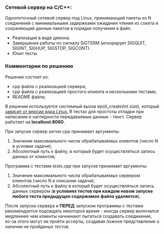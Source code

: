 ### Сетевой сервер на C/C++:
Однопоточный сетевой сервер под Linux, принимающий пакеты из N соединений с минимальными задержками ожидания чтения из сокета и сохраняющий данные пакетов в порядке получения в файл.
- Реализация в виде демона.
- Завершение работы по сигналу SIGTERM (игнорирует SIGQUIT, SIGINT, SIGHUP, SIGSTOP, SIGCONT).
- Юнит тесты

### Комментарии по решению
Решение состоит из:
- cpp файла с реализацией сервера;
- cpp файла с реализацией простого клиента и несколькими тестами;
- README файла;

В решении используется системный вызов epoll_create(int size), который [зависит от версии ядра Linux.](https://man7.org/linux/man-pages/man2/epoll_create.2.html)
В тестах для простоты отладки при написании и наглядности передаваемые данные - текст.
Сервер работает на **localhost:8080**.

При запуске сервер _server.cpp_ принимает аргументы: 
1) Значение максимального числа обрабатываемых клиентов (число N в условии задачи); 
2) Абсолютный путь к файлу, в который будет осуществляться запись данных от клиентов;

Программа с тестами _tests.cpp_ при запуске принимает аргументы:
1) Значение максимального числа обрабатываемых сервером клиентов (число N в описании задачи);
2) Абсолютный путь к файлу в который будет осуществляться запись данных сервером (__в условиях тестов при каждом новом запуске любого теста предыдущее содержимое файла удаляется__);

После запуска сервера и **ПЕРЕД** запуском программы с тестами рекомендуется подождать некоторое время - иногда сервер включался медленнее чем клиенты начнинают пытаться создавать соединение, из-за этого могут не пройти ассерты, создавая ложное представление о наличии не пройденых тестов.
